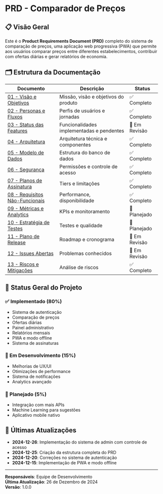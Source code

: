 # PRD - Comparador de Preços

## 📋 Visão Geral

Este é o **Product Requirements Document (PRD)** completo do sistema de comparação de preços, uma aplicação web progressiva (PWA) que permite aos usuários comparar preços entre diferentes estabelecimentos, contribuir com ofertas diárias e gerar relatórios de economia.

## 🗂️ Estrutura da Documentação

| Documento | Descrição | Status |
|-----------|-----------|--------|
| [01 - Visão e Objetivos](./01-vision-and-goals.md) | Missão, visão e objetivos do produto | ✅ Completo |
| [02 - Personas e Fluxos](./02-user-personas-and-flows.md) | Perfis de usuários e jornadas | ✅ Completo |
| [03 - Status das Features](./03-feature-status.md) | Funcionalidades implementadas e pendentes | 🔄 Em Revisão |
| [04 - Arquitetura](./04-architecture.md) | Arquitetura técnica e componentes | ✅ Completo |
| [05 - Modelo de Dados](./05-data-model.md) | Estrutura do banco de dados | ✅ Completo |
| [06 - Segurança](./06-security-and-permissions.md) | Permissões e controle de acesso | ✅ Completo |
| [07 - Planos de Assinatura](./07-subscription-plans.md) | Tiers e limitações | ✅ Completo |
| [08 - Requisitos Não-Funcionais](./08-non-functional-requirements.md) | Performance, disponibilidade | ✅ Completo |
| [09 - Métricas e Analytics](./09-metrics-and-analytics.md) | KPIs e monitoramento | 📝 Planejado |
| [10 - Estratégia de Testes](./10-testing-strategy.md) | Testes e qualidade | 📝 Planejado |
| [11 - Plano de Release](./11-release-plan.md) | Roadmap e cronograma | 🔄 Em Revisão |
| [12 - Issues Abertas](./12-open-issues.md) | Problemas conhecidos | 🔄 Em Revisão |
| [13 - Riscos e Mitigações](./13-risks-and-mitigations.md) | Análise de riscos | ✅ Completo |

## 🎯 Status Geral do Projeto

### ✅ Implementado (80%)
- Sistema de autenticação
- Comparação de preços
- Ofertas diárias
- Painel administrativo
- Relatórios mensais
- PWA e modo offline
- Sistema de assinaturas

### 🔄 Em Desenvolvimento (15%)
- Melhorias de UX/UI
- Otimizações de performance
- Sistema de notificações
- Analytics avançado

### 📝 Planejado (5%)
- Integração com mais APIs
- Machine Learning para sugestões
- Aplicativo mobile nativo

## 🚀 Últimas Atualizações

- **2024-12-26**: Implementação do sistema de admin com controle de acesso
- **2024-12-25**: Criação da estrutura completa do PRD
- **2024-12-20**: Correções no sistema de autenticação
- **2024-12-15**: Implementação de PWA e modo offline

---

**Responsáveis**: Equipe de Desenvolvimento  
**Última Atualização**: 26 de Dezembro de 2024  
**Versão**: 1.0.0
